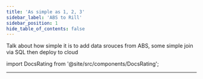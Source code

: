 ```yaml
---
title: 'As simple as 1, 2, 3'
sidebar_label: 'ABS to Rill'
sidebar_position: 1
hide_table_of_contents: false
---
```



Talk about how simple it is to add data srouces from ABS, 
some simple join via SQL then deploy to cloud



import DocsRating from '@site/src/components/DocsRating';

---
<DocsRating />